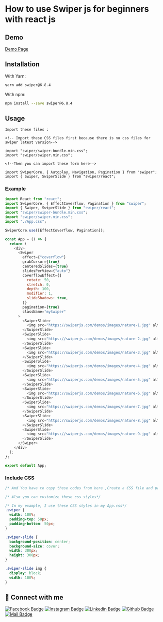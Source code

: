 # How to use Swiper js for beginners with react js

## Demo

[Demo Page](https://swiper-raiyan-io.netlify.app/)

## Installation

With Yarn:

```bash
yarn add swiper@6.8.4
```

With npm:

```bash
npm install --save swiper@6.8.4
```

## Usage

```
Import these files :

<!-- Import these CSS files first because there is no css files for swiper latest version-->

import "swiper/swiper-bundle.min.css";
import "swiper/swiper.min.css";

<!--Then you can import these form here-->

import SwiperCore, { Autoplay, Navigation, Pagination } from "swiper";
import { Swiper, SwiperSlide } from "swiper/react";

```

### Example

```js
import React from "react";
import SwiperCore, { EffectCoverflow, Pagination } from "swiper";
import { Swiper, SwiperSlide } from "swiper/react";
import "swiper/swiper-bundle.min.css";
import "swiper/swiper.min.css";
import "./App.css";

SwiperCore.use([EffectCoverflow, Pagination]);

const App = () => {
  return (
    <div>
      <Swiper
        effect={"coverflow"}
        grabCursor={true}
        centeredSlides={true}
        slidesPerView={"auto"}
        coverflowEffect={{
          rotate: 50,
          stretch: 0,
          depth: 100,
          modifier: 1,
          slideShadows: true,
        }}
        pagination={true}
        className="mySwiper"
      >
        <SwiperSlide>
          <img src="https://swiperjs.com/demos/images/nature-1.jpg" alt="" />
        </SwiperSlide>
        <SwiperSlide>
          <img src="https://swiperjs.com/demos/images/nature-2.jpg" alt="" />
        </SwiperSlide>
        <SwiperSlide>
          <img src="https://swiperjs.com/demos/images/nature-3.jpg" alt="" />
        </SwiperSlide>
        <SwiperSlide>
          <img src="https://swiperjs.com/demos/images/nature-4.jpg" alt="" />
        </SwiperSlide>
        <SwiperSlide>
          <img src="https://swiperjs.com/demos/images/nature-5.jpg" alt="" />
        </SwiperSlide>
        <SwiperSlide>
          <img src="https://swiperjs.com/demos/images/nature-6.jpg" alt="" />
        </SwiperSlide>
        <SwiperSlide>
          <img src="https://swiperjs.com/demos/images/nature-7.jpg" alt="" />
        </SwiperSlide>
        <SwiperSlide>
          <img src="https://swiperjs.com/demos/images/nature-8.jpg" alt="" />
        </SwiperSlide>
        <SwiperSlide>
          <img src="https://swiperjs.com/demos/images/nature-9.jpg" alt="" />
        </SwiperSlide>
      </Swiper>
    </div>
  );
};

export default App;
```

### Include CSS

```css
/* And You have to copy these codes from here ,Create a CSS file and paste it and import the file */

/* Also you can customize these css styles*/

/* In my example, I use these CSS styles in my App.css*/
.swiper {
  width: 100%;
  padding-top: 50px;
  padding-bottom: 50px;
}

.swiper-slide {
  background-position: center;
  background-size: cover;
  width: 300px;
  height: 300px;
}

.swiper-slide img {
  display: block;
  width: 100%;
}
```

## 🚀 Connect with me

[![Facebook Badge](https://img.shields.io/badge/Facebook-1877F2?style=for-the-badge&logo=facebook&logoColor=white)](https://www.facebook.com/tajkierhaque/)
[![Instagram Badge](https://img.shields.io/badge/Instagram-E4405F?style=for-the-badge&logo=instagram&logoColor=white)](https://www.instagram.com/tajkier_haque/)
[![Linkedin Badge](https://img.shields.io/badge/LinkedIn-0077B5?style=for-the-badge&logo=linkedin&logoColor=white)](https://www.linkedin.com/in/tajkier-haque/)
[![Github Badge](https://img.shields.io/badge/GitHub-100000?style=for-the-badge&logo=github&logoColor=white)](https://github.com/coderboy-raiyan)
[![Mail Badge](https://img.shields.io/badge/Gmail-D14836?style=for-the-badge&logo=gmail&logoColor=white)](mailto:tajkierhaque@gmail.com)
